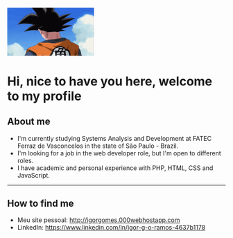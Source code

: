 
<img src="images/GokuHey.gif" alt="Hey, it's me Goku (gif)" width="200px"></img>
# Hi, nice to have you here, welcome to my profile

<!--
**ig-oramos/ig-oramos** is a ✨ _special_ ✨ repository because its `README.md` (this file) appears on your GitHub profile.

Here are some ideas to get you started:

- 🔭 I’m currently working on ...
- 🌱 I’m currently learning ...
- 👯 I’m looking to collaborate on ...
- 🤔 I’m looking for help with ...
- 💬 Ask me about ...
- 📫 How to reach me: ...
- 😄 Pronouns: ...
- ⚡ Fun fact: ...
-->
## About me
- I'm currently studying Systems Analysis and Development at FATEC Ferraz de Vasconcelos in the state of São Paulo - Brazil.
- I'm looking for a job in the web developer role, but I'm open to different roles.
- I have academic and personal experience with PHP, HTML, CSS and JavaScript.

---

## How to find me
- Meu site pessoal: http://igorgomes.000webhostapp.com
- LinkedIn: https://www.linkedin.com/in/igor-g-o-ramos-4637b1178
